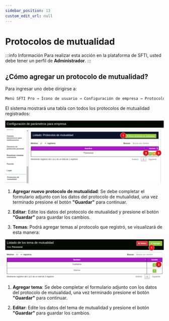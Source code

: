 ```yaml
---
sidebar_position: 13
custom_edit_url: null
---
```

# Protocolos de mutualidad

:::info Información 
Para realizar esta acción en la plataforma de SFTI, usted debe tener un perfil de **Administrador**.
:::

## ¿Cómo agregar un protocolo de mutualidad?
Para ingresar uno debe dirigirse a:

<div align="center">

```bash
Menú SFTI Pro → Ícono de usuario → Configuración de empresa → Protocolos de mutualidad
```
</div>

El sistema mostrará una tabla con todos los protocolos de mutualidad registrados:

<div align="center">

![protocolos](/img/img_manual/img_configuracion/2023-08-08_09-52.png)

</div>

1. **Agregar nuevo protocolo de mutualidad**: Se debe completar el formulario adjunto con los datos del protocolo de mutualidad, una vez terminado presione el botón **"Guardar"** para continuar.

2. **Editar**: Edite los datos del protocolo de mutualidad y presione el botón **"Guardar"** para guardar los cambios.

3. **Temas**: Podrá agregar temas al protocolo que registró, se visualizará de esta manera:

<div align="center">

![temas](/img/img_manual/img_configuracion/2023-08-08_09-53.png)

</div>

1. **Agregar tema**: Se debe completar el formulario adjunto con los datos del protocolo de mutualidad, una vez terminado presione el botón **"Guardar"** para continuar.

2. **Editar**: Edite los datos del tema de mutualidad y presione el botón **"Guardar"** para guardar los cambios.
